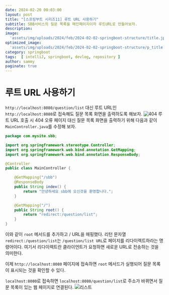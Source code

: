 ```yaml
---
date: 2024-02-20 00:03:00
layout: post
title: "[스프링부트 시리즈11] 루트 URL 사용하기"
subtitle: SBB서비스의 질문 목록을 메인페이지이자 루트URL로 만들어보자.
description: 
image: 
  'assets/img/uploads/2024/feb/2024-02-02-springboot-structure/title.jpg'
optimized_image:    
  'assets/img/uploads/2024/feb/2024-02-02-springboot-structure/p_title.jpg'
category: springboot
tags:  [ intelliJ, springboot, devlog, repository ]
author: sammy
paginate: true
---
```


# 루트 URL 사용하기

`http://localhost:8080/question/list` 대신 루트 URL인 `http://localhost:8080`로 접속해도 질문 목록 화면을 출력하도록 해보자.
![404](../assets/img/uploads/2024/feb/2024-02-20-11.springboot-rooturl/1.png)
루트 URL 호출 시 404 오류 페이지 대신 질문 목록 화면을 출력하기 위해 다음과 같이 `MainController.java`를 수정해 보자.

```java
package com.mysite.sbb;

import org.springframework.stereotype.Controller;
import org.springframework.web.bind.annotation.GetMapping;
import org.springframework.web.bind.annotation.ResponseBody;

@Controller
public class MainController {

    @GetMapping("/sbb")
    @ResponseBody
    public String index() {
        return "안녕하세요 sbb에 오신것을 환영합니다.";
    }

    @GetMapping("/")
    public String root() {
        return "redirect:/question/list";
    }
}
```

이와 같이 `root` 메서드를 추가하고 / URL을 매핑했다. 
리턴 문자열 `redirect:/question/list`는 `/question/list URL`로 페이지를 리다이렉트하라는 명령어이다. 여기서 리다이렉트란 클라이언트가 요청하면 새로운 URL로 전송하는 것을 의미한다.

이제 `http://localhost:8080` 페이지에 접속하면 `root` 메서드가 실행되어 질문 목록이 표시되는 것을 확인할 수 있다.

`localhost:8080`로 접속하면 `localhost:8080/question/list`로 주소가 바뀌면서 질문 목록이 있는 웹 페이지로 연결된다.
![리스트](../assets/img/uploads/2024/feb/2024-02-20-11.springboot-rooturl/2.png)